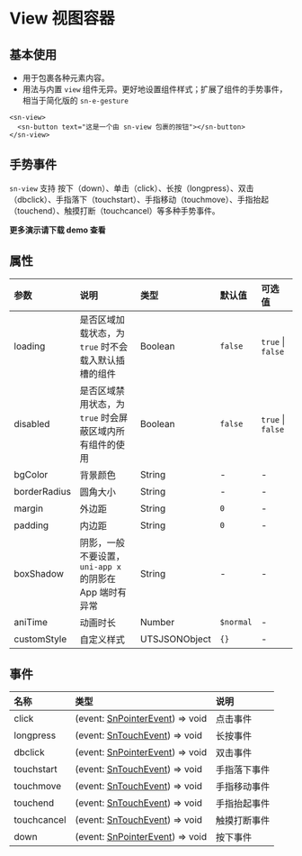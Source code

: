 # View  视图容器

## 基本使用

- 用于包裹各种元素内容。
- 用法与内置 `view` 组件无异。更好地设置组件样式；扩展了组件的手势事件，相当于简化版的 `sn-e-gesture`

```vue
<sn-view>
  <sn-button text="这是一个由 sn-view 包裹的按钮"></sn-button>
</sn-view>
```

## 手势事件

`sn-view` 支持 按下（down）、单击（click）、长按（longpress）、双击（dbclick）、手指落下（touchstart）、手指移动（touchmove）、手指抬起（touchend）、触摸打断（touchcancel）等多种手势事件。

**更多演示请下载 demo 查看**

## 属性

| 参数         | 说明             | 类型          | 默认值  | 可选值           |
| :----------- | :--------------- | :------------ | :------ | :--------------- |
| loading      | 是否区域加载状态，为 `true` 时不会载入默认插槽的组件 | Boolean       | `false` | `true` \| `false` |
| disabled | 是否区域禁用状态，为 `true` 时会屏蔽区域内所有组件的使用 | Boolean | `false` | `true` \| `false` |
| bgColor      | 背景颜色         | String        | -       | -                |
| borderRadius | 圆角大小         | String        | -       | -                |
| margin       | 外边距           | String        | `0`     | -                |
| padding      | 内边距           | String        | `0`     | -                |
| boxShadow    | 阴影，一般不要设置，`uni-app x` 的阴影在 App 端时有异常 | String        | -       | -                |
| aniTime | 动画时长 | Number | `$normal` | - |
| customStyle  | 自定义样式       | UTSJSONObject | `{}`    | -                |

## 事件

| 名称        | 类型                                                         | 说明         |
| :---------- | :----------------------------------------------------------- | :----------- |
| click       | (event: [SnPointerEvent](/api/types/api#snpointerevent)) => void | 点击事件     |
| longpress   | (event: [SnTouchEvent](/api/types/api#sntouchevent)) => void | 长按事件     |
| dbclick     | (event: [SnPointerEvent](/api/types/api#snpointerevent)) => void | 双击事件     |
| touchstart  | (event: [SnTouchEvent](/api/types/api#sntouchevent)) => void | 手指落下事件 |
| touchmove   | (event: [SnTouchEvent](/api/types/api#sntouchevent)) => void | 手指移动事件 |
| touchend    | (event: [SnTouchEvent](/api/types/api#sntouchevent)) => void | 手指抬起事件 |
| touchcancel | (event: [SnTouchEvent](/api/types/api#sntouchevent)) => void | 触摸打断事件 |
| down        | (event: [SnPointerEvent](/api/types/api#snpointerevent)) => void | 按下事件     |
